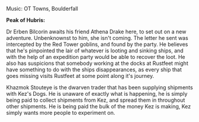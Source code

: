 Music: OT Towns, Boulderfall


**Peak of Hubris:**

Dr Erben Bilcorin awaits his friend Athena Drake here, to set out on a new adventure. Unbenknownst to him, she isn't coming. The letter he sent was intercepted by the Red Tower goblins, and found by the party. He believes that he's pinpointed the lair of whatever is looting and sinking ships, and with the help of an expedition party would be able to recover the loot. He also has suspicions that somebody working at the docks at Rustfeet might have something to do with the ships disappearances, as every ship that goes missing visits Rustfeet at some point along it's journey.



Khazmok Stouteye is the dwarven trader that has been supplying shipments with Kez's Dogs. He is unaware of exactly what is happening, he is simply being paid to collect shipments from Kez, and spread them in throughout other shipments. He is being paid the bulk of the money Kez is making, Kez simply wants more people to experiment on. 









